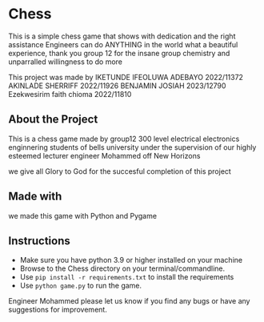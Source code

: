 # Chess

This is a simple chess game that shows with dedication and the right assistance Engineers can do ANYTHING in the world
what a beautiful experience, thank you group 12 for the insane group chemistry and unparralled willingness to do more 

This project was made by
IKETUNDE IFEOLUWA ADEBAYO 2022/11372
AKINLADE SHERRIFF 2022/11926
BENJAMIN JOSIAH 2023/12790
Ezekwesirim faith chioma 2022/11810


## About the Project 
This is a chess game made by group12 300 level electrical electronics enginnering students of bells university under the supervision of our highly esteemed lecturer engineer Mohammed off New Horizons

we give all Glory to God for the succesful completion of this project

## Made with 
we made this game with Python and Pygame

## Instructions
- Make sure you have python 3.9 or higher installed on your machine 
- Browse to the Chess directory on your terminal/commandline.
- Use ```pip install -r requirements.txt``` to install the requirements
- Use ```python game.py``` to run the game.

Engineer Mohammed please let us know if you find any bugs or have any suggestions for improvement.